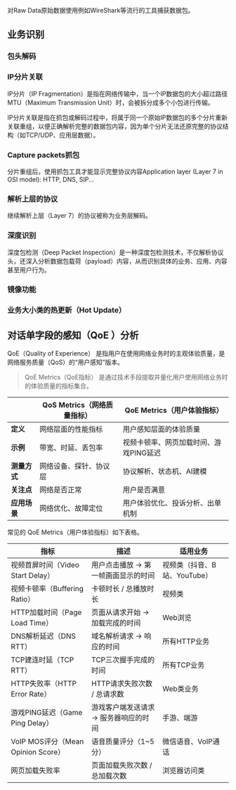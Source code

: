 对Raw Data原始数据使用例如WireShark等流行的工具捕获数据包。

## 业务识别

### 包头解码

### IP分片关联
IP分片（IP Fragmentation）是指在网络传输中，当一个IP数据包的大小超过路径MTU（Maximum Transmission Unit）时，会被拆分成多个小包进行传输。   

IP分片关联是指在抓包或解码过程中，将属于同一个原始IP数据包的多个分片重新关联重组，以便正确解析完整的数据包内容，因为单个分片无法还原完整的协议结构（如TCP/UDP、应用层数据）。

### Capture packets抓包
分片重组后，使用抓包工具才能显示完整协议内容Application layer (Layer 7 in OSI model): HTTP, DNS, SIP...

### 解析上层的协议
继续解析上层（Layer 7）的协议被称为业务层解码。

### 深度识别
深度包检测（Deep Packet Inspection）是一种深度包检测技术，不仅解析协议头，还深入分析数据包载荷（payload）内容，从而识别具体的业务、应用、内容甚至用户行为。

### 镜像功能

### 业务大小类的热更新（Hot Update）

## 对话单字段的感知（QoE ）分析
QoE（Quality of Experience） 是指用户在使用网络业务时的主观体验质量，是网络服务质量（QoS）的“用户感知”版本。

> QoE Metrics（QoE指标） 是通过技术手段提取并量化用户使用网络业务时的体验质量的指标集合。

|                 | QoS Metrics（网络质量指标）           | QoE Metrics（用户体验指标）              |
|-----------------------|----------------------------------------|-------------------------------------------|
| **定义**              | 网络层面的性能指标                     | 用户感知层面的体验质量                     |
| **示例**              | 带宽、时延、丢包率                     | 视频卡顿率、网页加载时间、游戏PING延迟     |
| **测量方式**          | 网络设备、探针、协议层                 | 协议解析、状态机、AI建模                   |
| **关注点**            | 网络是否正常                           | 用户是否满意                               |
| **应用场景**          | 网络优化、故障定位                     | 用户体验优化、投诉分析、出单机制           |

常见的 QoE Metrics（用户体验指标）如下表格。

| 指标                            | 描述                                           | 适用业务                             |
|---------------------------------|------------------------------------------------|--------------------------------------|
| 视频首屏时间（Video Start Delay） | 用户点击播放 → 第一帧画面显示的时间             | 视频类（抖音、B站、YouTube）         |
| 视频卡顿率（Buffering Ratio）     | 卡顿时长 / 总播放时长                           | 视频类                               |
| HTTP加载时间（Page Load Time）    | 页面从请求开始 → 加载完成的时间                 | Web浏览                              |
| DNS解析延迟（DNS RTT）            | 域名解析请求 → 响应的时间                       | 所有HTTP业务                         |
| TCP建连时延（TCP RTT）            | TCP三次握手完成的时间                           | 所有TCP业务                          |
| HTTP失败率（HTTP Error Rate）     | HTTP请求失败次数 / 总请求数                     | Web类业务                            |
| 游戏PING延迟（Game Ping Delay）   | 游戏客户端发送请求 → 服务器响应的时间           | 手游、端游                           |
| VoIP MOS评分（Mean Opinion Score）| 语音质量评分（1~5分）                           | 微信语音、VoIP通话                   |
| 网页加载失败率                   | 页面加载失败次数 / 总加载次数                   | 浏览器访问类                         |

